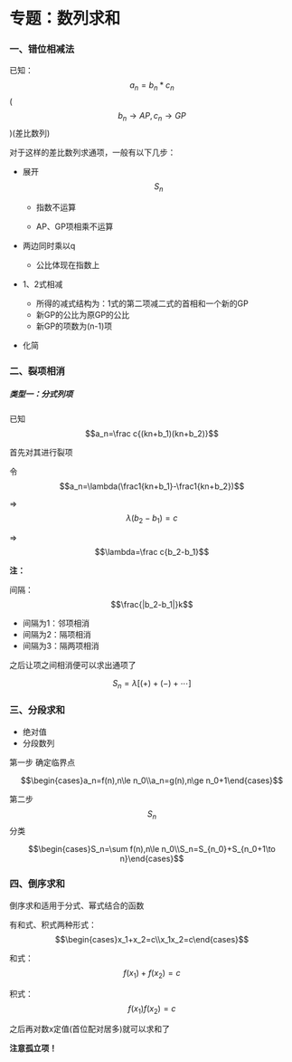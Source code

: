 # 专题：数列求和

### 一、错位相减法



已知：$$a_n=b_n*c_n$$   ($$b_n\to AP,c_n\to GP$$)(差比数列)

对于这样的差比数列求通项，一般有以下几步：

* 展开$$S_n$$

  * 指数不运算

  * AP、GP项相乘不运算
* 两边同时乘以q

  * 公比体现在指数上
* 1、2式相减
  * 所得的减式结构为：1式的第二项减二式的首相和一个新的GP
  * 新GP的公比为原GP的公比
  * 新GP的项数为(n-1)项
* 化简


### 二、裂项相消

##### 类型一：分式列项

已知$$a_n=\frac c{(kn+b_1)(kn+b_2)}$$

首先对其进行裂项

令$$a_n=\lambda(\frac1{kn+b_1}-\frac1{kn+b_2})$$

=>$$\lambda(b_2-b_1)=c$$

=>$$\lambda=\frac c{b_2-b_1}$$

**注：**

间隔：$$\frac{|b_2-b_1|}k$$
* 间隔为1：邻项相消
* 间隔为2：隔项相消
* 间隔为3：隔两项相消

之后让项之间相消便可以求出通项了

$$S_n=\lambda[(+)+(-)+\cdots]$$

### 三、分段求和

* 绝对值
* 分段数列

第一步 确定临界点

$$\begin{cases}a_n=f(n),n\le n_0\\a_n=g(n),n\ge n_0+1\end{cases}$$

第二步 $$S_n$$分类

$$\begin{cases}S_n=\sum f(n),n\le n_0\\S_n=S_{n_0}+S_{n_0+1\to n}\end{cases}$$

### 四、倒序求和

倒序求和适用于分式、幂式结合的函数

有和式、积式两种形式：$$\begin{cases}x_1+x_2=c\\x_1x_2=c\end{cases}$$

和式：$$f(x_1)+f(x_2)=c$$

积式：$$f(x_1)f(x_2)=c$$

之后再对数x定值(首位配对居多)就可以求和了

**注意孤立项！**